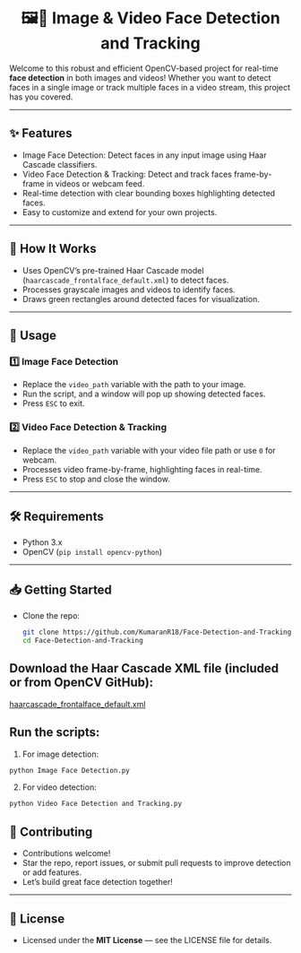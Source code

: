 <h1 align="center">🖼️🎥 Image & Video Face Detection and Tracking</h1>

Welcome to this robust and efficient OpenCV-based project for real-time **face detection** in both images and videos! Whether you want to detect faces in a single image or track multiple faces in a video stream, this project has you covered.

---

## ✨ Features

- Image Face Detection: Detect faces in any input image using Haar Cascade classifiers.
- Video Face Detection & Tracking: Detect and track faces frame-by-frame in videos or webcam feed.
- Real-time detection with clear bounding boxes highlighting detected faces.
- Easy to customize and extend for your own projects.

---

## 🧠 How It Works

- Uses OpenCV’s pre-trained Haar Cascade model (`haarcascade_frontalface_default.xml`) to detect faces.
- Processes grayscale images and videos to identify faces.
- Draws green rectangles around detected faces for visualization.

---

## 🚀 Usage

### 1️⃣ Image Face Detection

- Replace the `video_path` variable with the path to your image.
- Run the script, and a window will pop up showing detected faces.
- Press `ESC` to exit.

### 2️⃣ Video Face Detection & Tracking

- Replace the `video_path` variable with your video file path or use `0` for webcam.
- Processes video frame-by-frame, highlighting faces in real-time.
- Press `ESC` to stop and close the window.

---

## 🛠️ Requirements

- Python 3.x
- OpenCV (`pip install opencv-python`)

---

## 📥 Getting Started

- Clone the repo:
  ```bash
  git clone https://github.com/KumaranR18/Face-Detection-and-Tracking.git
  cd Face-Detection-and-Tracking
  ```
## Download the Haar Cascade XML file (included or from OpenCV GitHub):

[haarcascade_frontalface_default.xml](https://github.com/KumaranR18/Face-Detection-and-Tracking/blob/main/Face%20Detection%20and%20Tracking/haarcascade_frontalface_default.xml)

## Run the scripts:

1. For image detection:

``` bash
python Image Face Detection.py
```
2. For video detection:

```bash
python Video Face Detection and Tracking.py
```
## 🤝 Contributing

- Contributions welcome!
- Star the repo, report issues, or submit pull requests to improve detection or add features.
- Let’s build great face detection together!

---

## 📜 License

- Licensed under the **MIT License** — see the LICENSE file for details.
